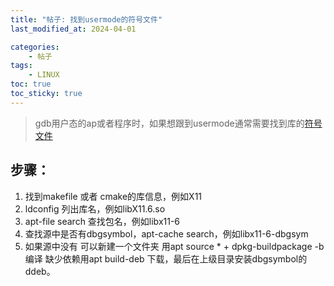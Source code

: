 ```yaml
---
title: "帖子: 找到usermode的符号文件"
last_modified_at: 2024-04-01

categories:
    - 帖子
tags:
    - LINUX
toc: true
toc_sticky: true
---
```


> gdb用户态的ap或者程序时，如果想跟到usermode通常需要找到库的[符号文件](https://arthurchiao.art/blog/linux-tracing-basis-zh/#113-%E6%89%93%E5%8D%B0%E8%B0%83%E7%94%A8%E6%A0%88perf-script)

## 步骤：
1. 找到makefile 或者 cmake的库信息，例如X11
2. ldconfig 列出库名，例如libX11.6.so
3. apt-file search 查找包名，例如libx11-6
4. 查找源中是否有dbgsymbol，apt-cache search，例如libx11-6-dbgsym
5. 如果源中没有 可以新建一个文件夹 用apt source * + dpkg-buildpackage -b编译 缺少依赖用apt build-deb 下载，最后在上级目录安装dbgsymbol的ddeb。








